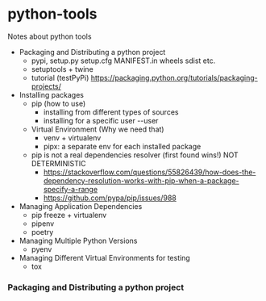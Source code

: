 # python-tools
Notes about python tools

* Packaging and Distributing a python project
  - pypi, setup.py setup.cfg MANIFEST.in wheels sdist etc.
  - setuptools + twine
  - tutorial (testPyPi) https://packaging.python.org/tutorials/packaging-projects/
* Installing packages
  - pip (how to use)
    * installing from different types of sources
    * installing for a specific user --user
  - Virtual Environment (Why we need that)
    * venv + virtualenv
    * pipx: a separate env for each installed package 
  - pip is not a real dependencies resolver (first found wins!) NOT DETERMINISTIC
    * https://stackoverflow.com/questions/55826439/how-does-the-dependency-resolution-works-with-pip-when-a-package-specify-a-range
    * https://github.com/pypa/pip/issues/988
* Managing Application Dependencies
  - pip freeze + virtualenv
  - pipenv
  - poetry
* Managing Multiple Python Versions
  - pyenv
* Managing Different Virtual Environments for testing
  - tox 
  
### Packaging and Distributing a python project
